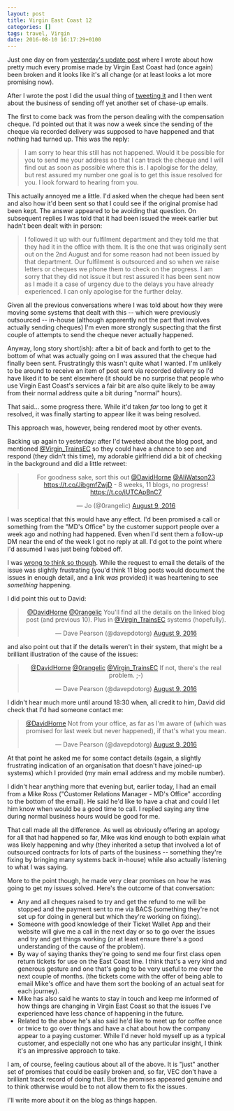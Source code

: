 ```yaml
---
layout: post
title: Virgin East Coast 12
categories: []
tags: travel, Virgin
date: 2016-08-10 16:17:29+0100
---
```


Just one day on from
[yesterday's update post](/2016/08/09/virgin_east_coast_11.html) where I
wrote about how pretty much every promise made by Virgin East Coast had
(once again) been broken and it looks like it's all change (or at least
looks a lot more promising now).

After I wrote the post I did the usual thing of
[tweeting it](https://twitter.com/davepdotorg/status/762926618188931073) and
I then went about the business of sending off yet another set of chase-up
emails.

The first to come back was from the person dealing with the compensation
cheque. I'd pointed out that it was now a week since the sending of the
cheque via recorded delivery was supposed to have happened and that nothing
had turned up. This was the reply:

> I am sorry to hear this still has not happened. Would it be possible for
> you to send me your address so that I can track the cheque and I will find
> out as soon as possible where this is. I apologise for the delay, but rest
> assured my number one goal is to get this issue resolved for you. I look
> forward to hearing from you.

This actually annoyed me a little. I'd asked when the cheque had been sent
and also how it'd been sent so that I could see if the original promise had
been kept. The answer appeared to be avoiding that question. On
subsequent replies I was told that it had been issued the week earlier but
hadn't been dealt with in person:

> I followed it up with our fulfilment department and they told me that they
> had it in the office with them. It is the one that was originally sent out
> on the 2nd August and for some reason had not been issued by that
> department. Our fulfilment is outsourced and so when we raise letters or
> cheques we phone them to check on the progress. I am sorry that they did
> not issue it but rest assured it has been sent now as I made it a case of
> urgency due to the delays you have already experienced. I can only
> apologise for the further delay.

Given all the previous conversations where I was told about how they were
moving some systems that dealt with this -- which were previously outsourced
-- in-house (although apparently not the part that involves
actually sending cheques) I'm even more strongly suspecting that the first
couple of attempts to send the cheque never actually happened.

Anyway, long story short(ish): after a bit of back and forth to get to the
bottom of what was actually going on I was assured that the cheque had
finally been sent. Frustratingly this wasn't quite what I wanted. I'm
unlikely to be around to receive an item of post sent via recorded delivery
so I'd have liked it to be sent elsewhere (it should be no surprise that
people who use Virgin East Coast's services a fair bit are also quite likely
to be away from their normal address quite a bit during "normal" hours).

That said... some progress there. While it'd taken *far* too long to get it
resolved, it was finally starting to appear like it was being resolved.

This approach was, however, being rendered moot by other events.

Backing up again to yesterday: after I'd tweeted about the blog post, and
mentioned [@Virgin_TrainsEC](https://twitter.com/Virgin_TrainsEC) so they
could have a chance to see and respond (they didn't this time), my adorable
girlfriend did a bit of checking in the background and did a little retweet:

<center>
<blockquote class="twitter-tweet" data-lang="en"><p lang="en" dir="ltr">For goodness sake, sort this out <a href="https://twitter.com/DavidHorne">@DavidHorne</a> <a href="https://twitter.com/AliWatson23">@AliWatson23</a> <a href="https://t.co/JibgmfZwjD">https://t.co/JibgmfZwjD</a> - 8 weeks, 11 blogs, no progress! <a href="https://t.co/iUTCApBnC7">https://t.co/iUTCApBnC7</a></p>&mdash; Jo (@0rangelic) <a href="https://twitter.com/0rangelic/status/762933732982591488">August 9, 2016</a></blockquote>
<script async src="//platform.twitter.com/widgets.js"
charset="utf-8"></script>
</center>

I was sceptical that this would have any effect. I'd been promised a call or
something from the "MD's Office" by the customer support people over a week
ago and nothing had happened. Even when I'd sent them a follow-up DM near
the end of the week I got no reply at all. I'd got to the point where I'd
assumed I was just being fobbed off.

I was
[wrong to think so though](https://twitter.com/DavidHorne/status/762948887355256832).
While the request to email the details of the issue was slightly frustrating
(you'd think 11 blog posts would document the issues in enough detail, and a
link *was* provided) it was heartening to see *something* happening.

I did point this out to David:

<center>
<blockquote class="twitter-tweet" data-partner="tweetdeck"><p lang="en" dir="ltr"><a href="https://twitter.com/DavidHorne">@DavidHorne</a> <a href="https://twitter.com/0rangelic">@0rangelic</a> You&#39;ll find all the details on the linked blog post (and previous 10). Plus in <a href="https://twitter.com/Virgin_TrainsEC">@Virgin_TrainsEC</a> systems (hopefully).</p>&mdash; Dave Pearson (@davepdotorg) <a href="https://twitter.com/davepdotorg/status/762949242126295040">August 9, 2016</a></blockquote>
<script async src="//platform.twitter.com/widgets.js" charset="utf-8"></script>
</center>

and also point out that if the details weren't in their system, that might
be a brilliant illustration of the cause of the issues:

<center>
<blockquote class="twitter-tweet" data-partner="tweetdeck"><p lang="en" dir="ltr"><a href="https://twitter.com/DavidHorne">@DavidHorne</a> <a href="https://twitter.com/0rangelic">@0rangelic</a> <a href="https://twitter.com/Virgin_TrainsEC">@Virgin_TrainsEC</a> If not, there&#39;s the real problem. ;-)</p>&mdash; Dave Pearson (@davepdotorg) <a href="https://twitter.com/davepdotorg/status/762949341417967616">August 9, 2016</a></blockquote>
<script async src="//platform.twitter.com/widgets.js" charset="utf-8"></script>
</center>

I didn't hear much more until around 18:30 when, all credit to him, David
did check that I'd had someone contact me:

<center>
<blockquote class="twitter-tweet" data-partner="tweetdeck"><p lang="en" dir="ltr"><a href="https://twitter.com/DavidHorne">@DavidHorne</a> Not from your office, as far as I&#39;m aware of (which was promised for last week but never happened), if that&#39;s what you mean.</p>&mdash; Dave Pearson (@davepdotorg) <a href="https://twitter.com/davepdotorg/status/763065373306609664">August 9, 2016</a></blockquote>
<script async src="//platform.twitter.com/widgets.js"
charset="utf-8"></script>
</center>

At that point he asked me for some contact details (again, a slightly
frustrating indication of an organisation that doesn't have joined-up
systems) which I provided (my main email address and my mobile number).

I didn't hear anything more that evening but, earlier today, I had an email
from a Mike Ross ("Customer Relations Manager - MD's Office" according to
the bottom of the email). He said he'd like to have a chat and could I let
him know when would be a good time to call. I replied saying any time during
normal business hours would be good for me.

That call made all the difference. As well as obviously offering an apology
for all that had happened so far, Mike was kind enough to both explain what
was likely happening and why (they inherited a setup that involved a lot of
outsourced contracts for lots of parts of the business -- something they're
fixing by bringing many systems back in-house) while also actually listening
to what I was saying.

More to the point though, he made very clear promises on how he was going to
get my issues solved. Here's the outcome of that conversation:

- Any and all cheques raised to try and get the refund to me will be stopped
  and the payment sent to me via BACS (something they're not set up for
  doing in general but which they're working on fixing).
- Someone with good knowledge of their Ticket Wallet App and their website
  will give me a call in the next day or so to go over the issues and try
  and get things working (or at least ensure there's a good understanding of
  the cause of the problem).
- By way of saying thanks they're going to send me four first class open
  return tickets for use on the East Coast line. I think that's a very kind
  and generous gesture and one that's going to be very useful to me over the
  next couple of months. (the tickets come with the offer of being able to
  email Mike's office and have them sort the booking of an actual seat for
  each journey).
- Mike has also said he wants to stay in touch and keep me informed of how
  things are changing in Virgin East Coast so that the issues I've
  experienced have less chance of happening in the future.
- Related to the above he's also said he'd like to meet up for coffee once
  or twice to go over things and have a chat about how the company appear to
  a paying customer. While I'd never hold myself up as a typical customer,
  and especially not one who has any particular insight, I think it's an
  impressive approach to take.

I am, of course, feeling cautious about all of the above. It is "just"
another set of promises that could be easily broken and, so far, VEC don't
have a brilliant track record of doing that. But the promises appeared
genuine and to think otherwise would be to not allow them to fix the issues.

I'll write more about it on the blog as things happen.

[//]: # (2016-08-10-virgin_east_coast_12.md ends here)
